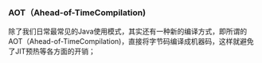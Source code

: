 ### AOT（Ahead-of-TimeCompilation\)

除了我们日常最常见的Java使用模式，其实还有一种新的编译方式，即所谓的AOT（Ahead-of-TimeCompilation\)，直接将字节码编译成机器码，这样就避免了JIT预热等各方面的开销；

